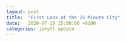 ```yaml
---
layout: post
title:  "First Look at the 15 Minute City"
date:   2020-07-18 15:00:00 +0100
categories: jekyll update
---
```


